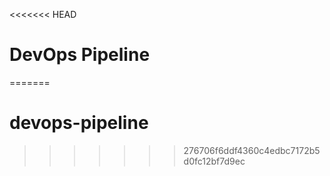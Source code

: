 <<<<<<< HEAD
# DevOps Pipeline
=======
# devops-pipeline
>>>>>>> 276706f6ddf4360c4edbc7172b5d0fc12bf7d9ec
